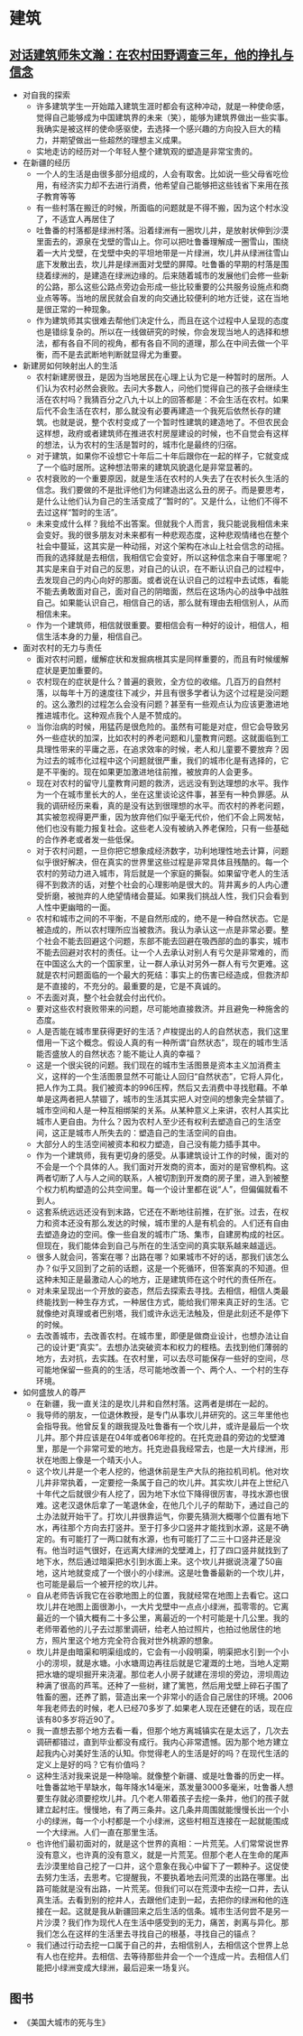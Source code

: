 # 建筑

## [对话建筑师朱文瀚：在农村田野调查三年，他的挣扎与信念](https://mp.weixin.qq.com/s?__biz=MzI5MzQwMTU4Ng==&mid=2247484582&idx=1&sn=139258146d5f3854963d564750572d87)

* 对自我的探索
	- 许多建筑学生一开始踏入建筑生涯时都会有这种冲动，就是一种使命感，觉得自己能够成为中国建筑界的未来（笑），能够为建筑界做出一些实事。我确实是被这样的使命感驱使，去选择一个感兴趣的方向投入巨大的精力，并期望做出一些超然的理想主义成果。
	- 实地走访的经历对一个年轻人整个建筑观的塑造是非常宝贵的。
* 在新疆的经历
	- 一个人的生活是由很多部分组成的，人会有取舍。比如说一些父母省吃俭用，有经济实力却不去进行消费，他希望自己能够把这些钱省下来用在孩子教育等等
	- 有一些村落在搬迁的时候，所面临的问题就是不得不搬，因为这个村水没了，不适宜人再居住了
	- 吐鲁番的村落都是绿洲村落。沿着绿洲有一圈坎儿井，是放射状伸到沙漠里面去的，源泉在戈壁的雪山上。你可以把吐鲁番理解成一圈雪山，围绕着一大片戈壁，在戈壁中央的平坦地带是一片绿洲，坎儿井从绿洲往雪山底下发散出去，坎儿井是绿洲面对戈壁的屏障。吐鲁番的早期的村落是围绕着绿洲的，是建造在绿洲边缘的。后来随着城市的发展他们会修一些新的公路，那么这些公路点旁边会形成一些比较重要的公共服务设施点和商业点等等。当地的居民就会自发的向交通比较便利的地方迁徙，这在当地是很正常的一种现象。
	- 作为建筑师其实很难去帮他们决定什么，而且在这个过程中人呈现的态度也是错综复杂的。所以在一线做研究的时候，你会发现当地人的选择和想法，都有各自不同的视角，都有各自不同的道理，那么在中间去做一个平衡，而不是去武断地判断就显得尤为重要。
* 新建房如何映射出人的生活
	- 农村新建房很丑，是因为当地居民在心理上认为它是一种暂时的居所。人们认为农村必然会衰败。去问大多数人，问他们觉得自己的孩子会继续生活在农村吗？我猜百分之八九十以上的回答都是：不会生活在农村。如果后代不会生活在农村，那么就没有必要再建造一个我死后依然长存的建筑。也就是说，整个农村变成了一个暂时性建筑的建造地了。不但农民会这样想，政府或者建筑师在推进农村房屋建设的时候，也不自觉会有这样的想法，认为农村的生活是暂时的，城市化是最终的归宿。
	- 对于建筑，如果你不设想它十年后二十年后跟你在一起的样子，它就变成了一个临时居所。这种想法带来的建筑风貌退化是非常显著的。
	- 农村衰败的一个重要原因，就是生活在农村的人失去了在农村长久生活的信念。我们要做的不是批评他们为何建造出这么丑的房子。而是要思考，是什么让他们认为自己的生活变成了“暂时的”。又是什么，让他们不得不去过这样“暂时的生活”。
	- 未来变成什么样？我给不出答案。但就我个人而言，我只能说我相信未来会变好。我的很多朋友对未来都有一种悲观态度，这种悲观情绪也在整个社会中蔓延，这其实是一种动摇，对这个架构在冰山上社会信念的动摇。而我的选择就是去相信，我相信它会变好，所以这种信念来自于哪里呢？其实是来自于对自己的反思，对自己的认识，在不断认识自己的过程中，去发现自己的内心向好的那面。或者说在认识自己的过程中去试炼，看能不能去勇敢面对自己，面对自己的阴暗面，然后在这场内心的战争中战胜自己。如果能认识自己，相信自己的话，那么就有理由去相信别人，从而相信未来。
	- 作为一个建筑师，相信就很重要。要相信会有一种好的设计，相信人，相信生活本身的力量，相信自己。
* 面对农村的无力与责任
	- 面对农村问题，缓解症状和发掘病根其实是同样重要的，而且有时候缓解症状是更加重要的。
	- 农村现在的症状是什么？普遍的衰败，全方位的收缩。几百万的自然村落，以每年十万的速度往下减少，并且有很多学者认为这个过程是没问题的。这么激烈的过程怎么会没有问题？甚至有一些观点认为应该更激进地推进城市化。这种观点我个人是不赞成的。
	- 当你治病的时候，用猛药是很危险的。虽然有可能是对症，但它会导致另外一些症状的加深，比如农村的养老问题和儿童教育问题。这就面临到工具理性带来的平庸之恶，在追求效率的时候，老人和儿童要不要放弃？因为过去的城市化过程中这个问题就很严重，我们的城市化是有选择的，它是不平衡的。现在如果更加激进地往前推，被放弃的人会更多。
	- 现在对农村的留守儿童教育问题的救济，远远没有到达理想的水平。我作为一个在城市里长大的人，坐在这里谈论这件事，甚至有一种负罪感。从我的调研经历来看，真的是没有达到很理想的水平。而农村的养老问题，其实被忽视得更严重，因为放弃他们似乎毫无代价，他们不会上网发帖，他们也没有能力报复社会。这些老人没有被纳入养老保险，只有一些基础的合作养老或者发一些低保。
	- 对于农村问题，一旦你把它想象成经济数字，功利地理性地去计算，问题似乎很好解决，但在真实的世界里这些过程是非常具体且残酷的。每一个农村的劳动力进入城市，背后就是一个家庭的撕裂。如果留守老人的生活得不到救济的话，对整个社会的心理影响是很大的。背井离乡的人内心遭受折磨，被抛弃的人绝望情绪会蔓延。如果我们挑战人性，我们只会看到人性中更幽暗的一面。
	- 农村和城市之间的不平衡，不是自然形成的，绝不是一种自然状态。它是被造成的，所以农村理所应当被救济。我认为承认这一点是非常必要。整个社会不能去回避这个问题，东部不能去回避在吸西部的血的事实，城市不能去回避对农村的责任。让一个人去承认对别人有亏欠是非常难的，而在中国这么大的一个国家里，让一群人承认对另外一群人有亏欠更难。这就是农村问题面临的一个最大的死结：事实上的伤害已经造成，但救济却是不直接的，不充分的。最重要的是，它是不真诚的。
	- 不去面对真，整个社会就会付出代价。
	- 要对这些农村衰败带来的问题，尽可能地直接救济。并且避免一种施舍的态度。
	- 人是否能在城市里获得更好的生活？卢梭提出的人的自然状态，我们这里借用一下这个概念。假设人真的有一种所谓“自然状态”，现在的城市生活能否盛放人的自然状态？能不能让人真的幸福？
	- 这是一个很尖锐的问题。我们现在的城市生活图景是资本主义加消费主义，这样的一个生活图景显然不可能让人回归“自然状态”，它将人异化，把人作为工具。我们被资本的996压榨，然后又去消费中寻找慰藉。不单单是这两者把人禁锢了，城市的生活其实把人对空间的想象完全禁锢了。城市空间和人是一种互相绑架的关系。从某种意义上来讲，农村人其实比城市人更自由。为什么？因为农村人至少还有权利去塑造自己的生活空间，这正是城市人所失去的：塑造自己的生活空间的自由。
	- 大部分人的生活空间被资本和权力塑造，自己没有能力插手其中。
	- 作为一个建筑师，我有更切身的感受。从事建筑设计工作的时候，面对的不会是一个个具体的人。我们面对开发商的资本，面对的是官僚机构。这两者切断了人与人之间的联系，人被切割到开发商的房子里，进入到被整个权力机构塑造的公共空间里。每一个设计里都在说“人”，但偏偏就看不到人。
	- 这套系统远远还没有到末路，它还在不断地往前推，在扩张。过去，在权力和资本还没有那么发达的时候，城市里的人是有机会的。人们还有自由去塑造身边的空间。像一些自发的城市广场、集市，自建房构成的社区。但现在，我们能体会到自己与所在的生活空间的真实联系越来越遥远。
	- 很多人就会问，答案在哪？出路在哪？如果城市不好的话，那我们该怎么办？似乎又回到了之前的话题，这是一个死循环，但答案真的不知道。但这种未知正是最激动人心的地方，正是建筑师在这个时代的责任所在。
	- 对未来呈现出一个开放的姿态，然后去探索去寻找。去相信，相信人类最终能找到一种生存方式，一种居住方式，能给我们带来真正好的生活。它就像绝对真理或者巴别塔，我们或许永远无法触及，但是此刻还不是停下的时候。
	- 去改善城市，去改善农村。在城市里，即便是做商业设计，也想办法让自己的设计更“真实”。去想办法突破资本和权力的桎梏。去找到他们薄弱的地方，去对抗，去实践。在农村里，可以去尽可能保存一些好的空间，尽可能地保留一些真的的生活，尽可能地改善一个、两个人、一个村的生存环境。
* 如何盛放人的尊严
	- 在新疆，我一直关注的是坎儿井和自然村落。这两者是绑在一起的。
	- 我导师的朋友，一位退休教授，是专门从事坎儿井研究的。这三年里他也会指导我。他曾反复的跟我提及吐鲁番有一个坎儿井，或许是最后一个坎儿井。那个井应该是在04年或者06年挖的。在托克逊县的旁边的戈壁滩里，那是一个非常可爱的地方。托克逊县我经常去，也是一大片绿洲，形状在地图上像是一个晴天小人。
	- 这个坎儿井是一个老人挖的，他退休前是生产大队的拖拉机司机。他对坎儿井非常执着，一定要挖一条属于自己的坎儿井。其实坎儿井在上世纪八十年代之后就很少有人挖了，因为地下水位下降得很厉害，寻找水源也很难。这老汉退休后拿了一笔退休金，在他几个儿子的帮助下，通过自己的土办法就开始干了。打坎儿井很靠运气，你要先猜测大概哪个位置有地下水，再往那个方向去打竖井。至于打多少口竖井才能找到水源，这是不确定的。有可能打了一两口就有水源，也有可能打了二三十口竖井还是没有。他当时运气很好，在远离大绿洲的戈壁滩上，打了四口竖井就找到了地下水，然后通过暗渠把水引到水面上来。这个坎儿井据说浇灌了50亩地，这片地就变成了一个很小的小绿洲。这是吐鲁番最新的一个坎儿井，也可能是最后一个被开挖的坎儿井。
	- 自从老师告诉我它在谷歌地图上的位置，我就经常在地图上去看它。这口坎儿井在地图上面很渺小，一大片戈壁中一点点小绿洲，孤零零的。它离最近的一个镇大概有二十多公里，离最近的一个村可能是十几公里。我的老师带着他的儿子去过那里调研，给老人拍过照片，也拍过他居住的地方，照片里这个地方完全符合我对世外桃源的想象。
	- 坎儿井是由暗渠和明渠组成的，它会有一小段明渠，明渠把水引到一个小小的涝坝，就是水塘。小水塘周边再往后就是它灌溉的土地，当地人定期把水塘的堤坝掘开来浇灌。那位老人小房子就建在涝坝的旁边，涝坝周边种满了很高的芦苇。还种了一些树，建了篱笆，然后用戈壁上碎石子围了牲畜的圈，还养了鹅，营造出来一个非常小的适合自己居住的环境。2006年我老师去的时候，老人已经70多岁了.如果老人现在还健在的话，现在应该有80多岁将近90了。
	- 我一直想去那个地方去看一看，但那个地方离城镇实在是太远了，几次去调研都错过，直到毕业都没有成行。我内心非常遗憾。因为那个地方建立起我内心对美好生活的认知。你觉得老人的生活是好的吗？在现代生活的定义上是好的吗？它有价值吗？
	- 这种生活对我来说是一种隐喻。就像整个新疆、或是吐鲁番的历史一样。吐鲁番盆地干旱缺水，每年降水14毫米，蒸发量3000多毫米，吐鲁番人想要生存就必须要挖坎儿井。几个老人带着孩子去挖一条井，他们的孩子就建立起村庄。慢慢地，有了两三条井。这几条井周围就能慢慢长出一个小小的绿洲，每一个小村都是一个小绿洲，这些村相互连接在一起就能围成一个大绿洲。人们一直在那里生活。
	- 也许他们最初面对的，就是这个世界的真相：一片荒芜。人们常常说世界没有意义，也许真的没有意义，就是一片荒芜。但那个老人在生命的尾声去沙漠里给自己挖了一口井，这个意象在我心中留下了一颗种子。这促使去努力生活，去思考。它提醒我，不要执着地去问荒漠的出路在哪里。出路可能就是没有出路，一片荒芜。但我们可以在荒漠中去挖一口井，去认真生活。去看到别的挖井人，去跟他们走到一起，去把你的绿洲和他的连接在一起。这就是我从新疆回来之后生活的信条。城市生活何尝不是另一片沙漠？我们作为现代人在生活中感受到的无力，痛苦，剥离与异化。那我们怎么在这样的生活里去寻找自己的根基，寻找自己的锚点？
	- 我们通过行动去挖一口属于自己的井，去相信别人，去相信这个世界上总有人也在挖井。去相信、去等待那些井会一个一个连成一片。去相信人们能把小绿洲变成大绿洲，最后迎来一场复兴。

## 图书

* 《美国大城市的死与生》
